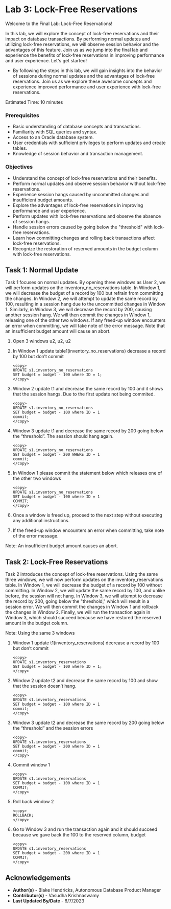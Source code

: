 # Lab 3: Lock-Free Reservations

Welcome to the Final Lab: Lock-Free Reservations!

In this lab, we will explore the concept of lock-free reservations and their impact on database transactions. By performing normal updates and utilizing lock-free reservations, we will observe session behavior and the advantages of this feature. Join us as we jump into the final lab and experience the benefits of lock-free reservations in improving performance and user experience. Let's get started!

* By following the steps in this lab, we will gain insights into the behavior of sessions during normal updates and the advantages of lock-free reservations. Join us as we explore these awesome concepts and experience improved performance and user experience with lock-free reservations.

Estimated Time: 10 minutes


### Prerequisites

* Basic understanding of database concepts and transactions.
* Familiarity with SQL queries and syntax.
* Access to an Oracle database system.
* User credentials with sufficient privileges to perform updates and create tables.
* Knowledge of session behavior and transaction management.

### Objectives 
* Understand the concept of lock-free reservations and their benefits.
* Perform normal updates and observe session behavior without lock-free reservations.
* Experience session hangs caused by uncommitted changes and insufficient budget amounts.
* Explore the advantages of lock-free reservations in improving performance and user experience.
* Perform updates with lock-free reservations and observe the absence of session hangs.
* Handle session errors caused by going below the "threshold" with lock-free reservations.
* Learn how committing changes and rolling back transactions affect lock-free reservations.
* Recognize the restoration of reserved amounts in the budget column with lock-free reservations.


##
## Task 1: Normal Update

Task 1 focuses on normal updates. By opening three windows as User 2, we will perform updates on the inventory\_no\_reservations table. In Window 1, we will decrease the budget of a record by 100 but refrain from committing the changes. In Window 2, we will attempt to update the same record by 100, resulting in a session hang due to the uncommitted changes in Window 1. Similarly, in Window 3, we will decrease the record by 200, causing another session hang. We will then commit the changes in Window 1, releasing one of the other two windows. If any freed-up window encounters an error when committing, we will take note of the error message. Note that an insufficient budget amount will cause an abort.

1. Open 3 windows u2, u2, u2

2. In Window 1 update table1(inventory\_no\_reservations) decrease a record by 100 but don’t commit

    ````
    <copy>
    UPDATE s1.inventory_no_reservations
    SET budget = budget - 100 where ID = 1;
    </copy>
    ````


3. Window 2 update t1 and decrease the same record by 100 and it shows that the session hangs. Due to the first update not being commited.

    ````
    <copy>
    UPDATE s1.inventory_no_reservations
    SET budget = budget - 100 where ID = 1
    commit;
    </copy>
    ````

4. Window 3 update t1 and decrease the same record by 200 going below the “threshold”. The session should hang again.

    ````
    <copy>
    UPDATE s1.inventory_no_reservations
    SET budget = budget - 200 WHERE ID = 1
    commit;
    </copy>
    ````

5. In Window 1 please commit the statement below which releases one of the other two windows

    ````
    <copy>
    UPDATE s1.inventory_no_reservations
    SET budget = budget - 100 where ID = 1
    COMMIT;
    </copy>
    ````

6. Once a window is freed up, proceed to the next step without executing any additional instructions.

7. If the freed-up window encounters an error when committing, take note of the error message.

Note: An insufficient budget amount causes an abort.

## Task 2: Lock-Free Reservations

Task 2 introduces the concept of lock-free reservations. Using the same three windows, we will now perform updates on the inventory\_reservations table. In Window 1, we will decrease the budget of a record by 100 without committing. In Window 2, we will update the same record by 100, and unlike before, the session will not hang. In Window 3, we will attempt to decrease the record by 200, going below the "threshold," which will result in a session error. We will then commit the changes in Window 1 and rollback the changes in Window 2. Finally, we will run the transaction again in Window 3, which should succeed because we have restored the reserved amount in the budget column.

Note: Using the same 3 windows

1. Window 1 update t1(inventory\_reservations) decrease a record by 100 but don’t commit

    ````
    <copy>
    UPDATE s1.inventory_reservations
    SET budget = budget - 100 where ID = 1;
    </copy>
    ````

2. Window 2 update t2 and decrease the same record by 100 and show that the session doesn’t hang.

    ````
    <copy>
    UPDATE s1.inventory_reservations
    SET budget = budget - 100 where ID = 1
    commit;
    </copy>
    ````

3. Window 3 update t2 and decrease the same record by 200 going below the “threshold” and the session errors

    ````
    <copy>
    UPDATE s1.inventory_reservations
    SET budget = budget - 200 where ID = 1
    commit;
    </copy>
    ````

4. Commit window 1

    ````
    <copy>
    UPDATE s1.inventory_reservations
    SET budget = budget - 100 where ID = 1
    COMMIT;
    </copy>
    ````

5. Roll back window 2
    ````
    <copy>
    ROLLBACK;
    </copy>
    ````


6. Go to Window 3 and run the transaction again and it should succeed because we gave back the 100 to the reserved column, budget
    ````
    <copy>
    UPDATE s1.inventory_reservations
    SET budget = budget - 200 where ID = 1
    COMMIT;
    </copy>
    ````

## **Acknowledgements**
* **Author(s)** - Blake Hendricks, Autonomous Database Product Manager
* **Contributor(s)** - Vasudha Krishnaswamy 
* **Last Updated By/Date** - 6/7/2023